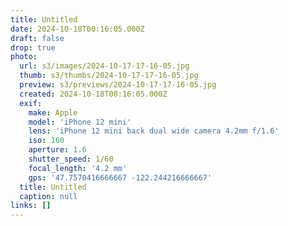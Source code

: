 ```yaml
---
title: Untitled
date: 2024-10-18T00:16:05.000Z
draft: false
drop: true
photo:
  url: s3/images/2024-10-17-17-16-05.jpg
  thumb: s3/thumbs/2024-10-17-17-16-05.jpg
  preview: s3/previews/2024-10-17-17-16-05.jpg
  created: 2024-10-18T00:16:05.000Z
  exif:
    make: Apple
    model: 'iPhone 12 mini'
    lens: 'iPhone 12 mini back dual wide camera 4.2mm f/1.6'
    iso: 160
    aperture: 1.6
    shutter_speed: 1/60
    focal_length: '4.2 mm'
    gps: '47.7570416666667 -122.244216666667'
  title: Untitled
  caption: null
links: []
---
```

